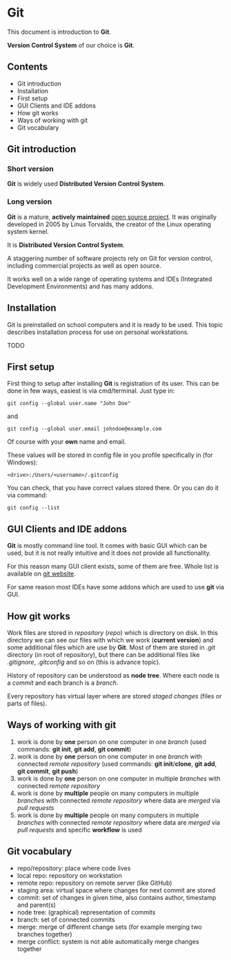 # Git

This document is introduction to **Git**.

**Version Control System** of our choice is **Git**.

## Contents

- Git introduction
- Installation
- First setup
- GUI Clients and IDE addons
- How git works
- Ways of working with git
- Git vocabulary

## Git introduction

### Short version

**Git** is widely used **Distributed Version Control System**.

### Long version

**Git** is a mature, **actively maintained** [open source project](https://github.com/git/git). It was originally developed in 2005 by Linus Torvalds, the creator of the Linux operating system kernel.

It is **Distributed Version Control System**.

A staggering number of software projects rely on Git for version control, including commercial projects as well as open source.

It works well on a wide range of operating systems and IDEs (Integrated Development Environments) and has many addons.

## Installation

Git is preinstalled on school computers and it is ready to be used. This topic describes installation process for use on personal workstations.

TODO

## First setup

First thing to setup after installing **Git** is registration of its user. This can be done in few ways, easiest is via cmd/terminal. Just type in:

    git config --global user.name "John Doe"

and

    git config --global user.email johndoe@example.com

Of course with your **own** name and email.

These values will be stored in config file in you profile specifically in (for Windows):

    <drive>:/Users/<username>/.gitconfig

You can check, that you have correct values stored there. Or you can do it via command:

    git config --list

## GUI Clients and IDE addons

**Git** is mostly command line tool. It comes with basic GUI which can be used, but it is not really intuitive and it does not provide all functionality.

For this reason many GUI client exists, some of them are free. Whole list is available on [git website](https://git-scm.com/downloads/guis).

For same reason most IDEs have some addons which are used to use **git** via GUI.

## How git works

Work files are stored in _repository_ (_repo_) which is directory on disk. In this directory we can see our files with which we work (**current version**) and some additional files which are use by **Git**. Most of them are stored in _.git_ directory (in root of repository), but there can be additional files like _.gitignore_, _.gitconfig_ and so on (this is advance topic).

History of repository can be understood as **node tree**. Where each node is a _commit_ and each branch is a _branch_.

Every repository has virtual layer where are stored _staged changes_ (files or parts of files).

## Ways of working with git

1. work is done by **one** person on one computer in one _branch_ (used commands: **git init**, **git add**, **git commit**)
2. work is done by **one** person on one computer in one _branch_ with connected _remote repository_ (used commands: **git init**/**clone**, **git add**, **git commit**, **git push**)
3. work is done by **one** person on one computer in multiple _branches_ with connected _remote repository_
4. work is done by **multiple** people on many computers in multiple _branches_ with connected _remote repository_ where data are _merged_ via _pull requests_
5. work is done by **multiple** people on many computers in multiple _branches_ with connected _remote repository_ where data are _merged_ via _pull requests_ and specific **workflow** is used

## Git vocabulary

- repo/repository: place where code lives
- local repo: repository on workstation
- remote repo: repository on remote server (like GitHub)
- staging area: virtual space where changes for next commit are stored
- commit: set of changes in given time, also contains author, timestamp and parent(s)
- node tree: (graphical) representation of commits
- branch: set of connected commits
- merge: merge of different change sets (for example merging two branches together)
- merge conflict: system is not able automatically merge changes together
